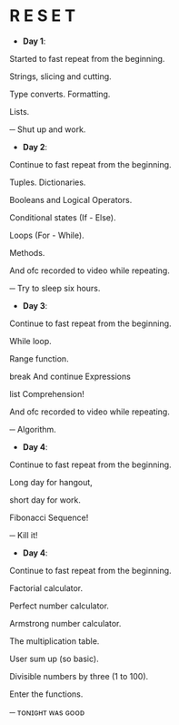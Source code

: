 # R E S E T

- **Day 1**:

Started to fast repeat from the beginning.

Strings, slicing and cutting. 

Type converts. Formatting. 

Lists. 

─ Shut up and work.

- **Day 2**:

Continue to fast repeat from the beginning. 

Tuples. Dictionaries. 

Booleans and Logical Operators. 

Conditional states (If - Else). 

Loops (For - While). 

Methods. 

And ofc recorded to video while repeating.

─ Try to sleep six hours.


- **Day 3**:

Continue to fast repeat from the beginning. 

While loop.

Range function.

break And continue Expressions

list Comprehension!

And ofc recorded to video while repeating.

─ Algorithm.

- **Day 4**:

Continue to fast repeat from the beginning.

Long day for hangout,

short day for work.

Fibonacci Sequence!

─ Kill it!

- **Day 4**:

Continue to fast repeat from the beginning. 

Factorial calculator. 

Perfect number calculator. 

Armstrong number calculator. 

The multiplication table. 

User sum up (so basic). 

Divisible numbers by three (1 to 100).

Enter the functions.

─ ᴛᴏɴɪɢʜᴛ ᴡᴀs ɢᴏᴏᴅ
